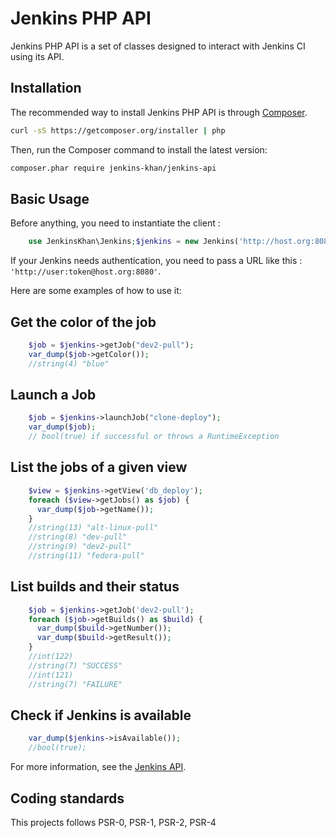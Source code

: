 Jenkins PHP API
===============


Jenkins PHP API is a set of classes designed to interact with Jenkins CI using its API.

Installation
------------

The recommended way to install Jenkins PHP API is through [Composer](http://getcomposer.org).

```bash
curl -sS https://getcomposer.org/installer | php
```

Then, run the Composer command to install the latest version:

```bash
composer.phar require jenkins-khan/jenkins-api
```

Basic Usage
-----------


Before anything, you need to instantiate the client :

```php
    use JenkinsKhan\Jenkins;$jenkins = new Jenkins('http://host.org:8080');
```

If your Jenkins needs authentication, you need to pass a URL like this : `'http://user:token@host.org:8080'`.

Here are some examples of how to use it:


Get the color of the job
------------------------

```php
    $job = $jenkins->getJob("dev2-pull");
    var_dump($job->getColor());
    //string(4) "blue"
```

Launch a Job
------------

```php
    $job = $jenkins->launchJob("clone-deploy");
    var_dump($job);
    // bool(true) if successful or throws a RuntimeException
```

List the jobs of a given view
-----------------------------

```php
    $view = $jenkins->getView('db_deploy');
    foreach ($view->getJobs() as $job) {
      var_dump($job->getName());
    }
    //string(13) "alt-linux-pull"
    //string(8) "dev-pull"
    //string(9) "dev2-pull"
    //string(11) "fedora-pull"
```

List builds and their status
----------------------------

```php
    $job = $jenkins->getJob('dev2-pull');
    foreach ($job->getBuilds() as $build) {
      var_dump($build->getNumber());
      var_dump($build->getResult());
    }
    //int(122)
    //string(7) "SUCCESS"
    //int(121)
    //string(7) "FAILURE"
```

Check if Jenkins is available
-----------------------------

```php
    var_dump($jenkins->isAvailable());
    //bool(true);
```

For more information, see the [Jenkins API](https://wiki.jenkins-ci.org/display/JENKINS/Remote+access+API).


Coding standards
----------------

This projects follows PSR-0, PSR-1, PSR-2, PSR-4
